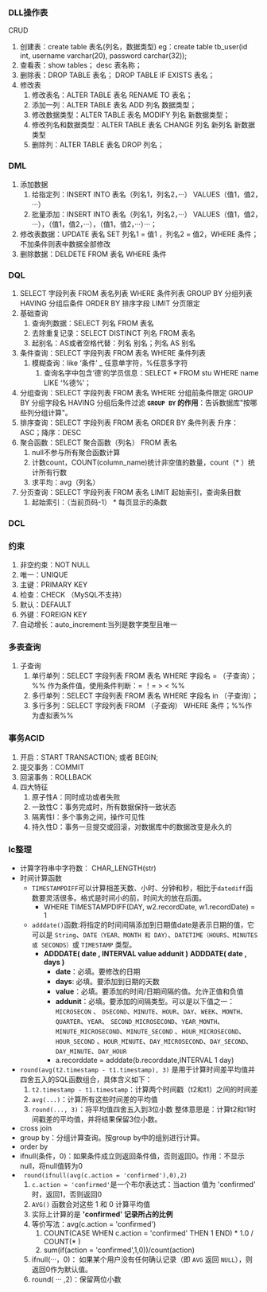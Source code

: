 ### DLL操作表
CRUD
1. 创建表：create table 表名(列名，数据类型)
	eg：create table tb_user(id int, username varchar(20), password carchar(32));
2. 查看表：show tables；     desc 表名称；
3. 删除表：DROP TABLE 表名；  DROP TABLE IF EXISTS 表名；
4. 修改表
	1. 修改表名：ALTER TABLE 表名 RENAME TO 表名；
	2. 添加一列：ALTER TABLE 表名 ADD 列名 数据类型；
	3. 修改数据类型：ALTER TABLE 表名 MODIFY 列名 新数据类型；
	4. 修改列名和数据类型：ALTER TABLE 表名 CHANGE 列名 新列名 新数据类型
	5. 删除列：ALTER TABLE 表名 DROP 列名；
### DML
1. 添加数据
	1. 给指定列：INSERT INTO 表名（列名1，列名2，···） VALUES（值1，值2，···）
	2. 批量添加：INSERT INTO 表名（列名1，列名2，···） VALUES（值1，值2，···），（值1，值2，···），（值1，值2，···）···；
2. 修改表数据：UPDATE 表名 SET 列名1 = 值1 ，列名2 = 值2，WHERE 条件；不加条件则表中数据全部修改
3. 删除数据：DELDETE FROM 表名 WHERE 条件
### DQL
1. SELECT  字段列表
	FROM  表名列表
	WHERE  条件列表
	GROUP BY 分组列表
	HAVING  分组后条件
	ORDER BY  排序字段
	LIMIT  分页限定
2. 基础查询
	1. 查询列数据：SELECT 列名 FROM 表名
	2. 去除重复记录：SELECT DISTINCT 列名 FROM 表名
	3. 起别名：AS或者空格代替：列名 别名；列名 AS 别名
3. 条件查询：SELECT 字段列表 FROM 表名 WHERE 条件列表
	1. 模糊查询：like ‘条件’     _ 任意单字符，%任意多字符
		1. 查询名字中包含‘德’的学员信息：SELECT * FROM stu WHERE name LIKE ‘%德%’；
4. 分组查询：SELECT  字段列表  FROM  表名  WHERE 分组前条件限定  GROUP BY  分组字段名  HAVING 分组后条件过滤
    **`GROUP BY` 的作用**：告诉数据库"按哪些列分组计算"。
5. 排序查询：SELECT  字段列表  FROM  表名  ORDER BY  条件列表     升序：ASC；降序：DESC
6. 聚合函数：SELECT 聚合函数（列名） FROM 表名
	1. null不参与所有聚合函数计算
	2. 计数count，COUNT(column_name)统计非空值的数量，count（* ）统计所有行数
	3. 求平均：avg（列名）
7. 分页查询：SELECT  字段列表  FROM  表名  LIMIT  起始索引，查询条目数
	1. 起始索引：（当前页码-1） * 每页显示的条数
### DCL
### 约束
1. 非空约束：NOT NULL
2. 唯一：UNIQUE
3. 主键：PRIMARY KEY
4. 检查：CHECK （MySQL不支持）
5. 默认：DEFAULT
6. 外键：FOREIGN KEY
7. 自动增长：auto_increment:当列是数字类型且唯一
### 多表查询
1. 子查询
	1. 单行单列：SELECT  字段列表  FROM  表名  WHERE  字段名 = （子查询）；%% 作为条件值，使用条件判断：=  ！=  >  <  %%
	2. 多行单列：SELECT  字段列表  FROM  表名  WHERE  字段名 in （子查询）；
	3. 多行多列：SELECT  字段列表  FROM  （子查询）  WHERE  条件；%%作为虚拟表%%
### 事务ACID
1. 开启：START TRANSACTION; 或者 BEGIN;
2. 提交事务：COMMIT
3. 回滚事务：ROLLBACK
4. 四大特征
	1. 原子性A：同时成功或者失败
	2. 一致性C：事务完成时，所有数据保持一致状态
	3. 隔离性I：多个事务之间，操作可见性
	4. 持久性D：事务一旦提交或回滚，对数据库中的数据改变是永久的
### lc整理
- 计算字符串中字符数： CHAR_LENGTH(str)
- 时间计算函数
	- `TIMESTAMPDIFF`可以计算相差天数、小时、分钟和秒，相比于`datediff`函数要灵活很多。格式是时间小的前，时间大的放在后面。
		- WHERE TIMESTAMPDIFF(DAY, w2.recordDate, w1.recordDate) = 1
	- `adddate()`函数:将指定的时间间隔添加到日期值date是表示日期的值，它可以是 `String`、`DATE（YEAR、MONTH 和 DAY）`、`DATETIME（HOURS、MINUTES 或 SECONDS）`或 `TIMESTAMP` 类型。
		- **ADDDATE( date , INTERVAL value addunit )**  **ADDDATE( date , days )**
			- **date**：必填。要修改的日期
			- **days**: 必填。要添加到日期的天数
			- **value**：必填。要添加的时间/日期间隔的值。允许正值和负值
			- **addunit**：必填。要添加的间隔类型。可以是以下值之一：`MICROSECON` 、 `DSECOND`、`MINUTE`、`HOUR`、`DAY`、`WEEK`、`MONTH`、`QUARTER`、`YEAR`、 `SECOND_MICROSECOND`、`YEAR_MONTH`、`MINUTE_MICROSECOND`、`MINUTE_SECOND` 、`HOUR_MICROSECOND`、`HOUR_SECOND` 、`HOUR_MINUTE`、`DAY_MICROSECOND`、`DAY_SECOND`、`DAY_MINUTE`、`DAY_HOUR`
			- a.recorddate = adddate(b.recorddate,INTERVAL 1 day)
- `round(avg(t2.timestamp - t1.timestamp), 3)` 是用于计算时间差平均值并四舍五入的SQL函数组合，具体含义如下：
	1. `t2.timestamp - t1.timestamp`：计算两个时间戳（t2和t1）之间的时间差
	2. `avg(...)`：计算所有这些时间差的平均值
	3. `round(..., 3)`：将平均值四舍五入到3位小数
	整体意思是：计算t2和t1时间戳差的平均值，并将结果保留3位小数。
- cross join
- group by：分组计算查询。按group by中的组别进行计算。
- order by
- ifnull(条件，0)：如果条件成立则返回条件值，否则返回0。作用：不显示null，将null值转为0
- ` round(ifnull(avg(c.action = 'confirmed'),0),2)`
	1. `c.action = 'confirmed'`是一个布尔表达式：当action 值为 'confirmed' 时，返回1，否则返回0
	2. `AVG()` 函数会对这些 1 和 0 计算平均值
	3. 实际上计算的是 **'confirmed' 记录所占的比例**
	4. 等价写法：avg(c.action = 'confirmed')
		1. COUNT(CASE WHEN c.action = 'confirmed' THEN 1 END) * 1.0 / COUNT(* )
		2. sum(if(action = 'confirmed',1,0))/count(action)
	5. ifnull(···，0)： 如果某个用户没有任何确认记录（即 `AVG` 返回 `NULL`），则返回0作为默认值。
	6. round( ··· ,2)：保留两位小数
